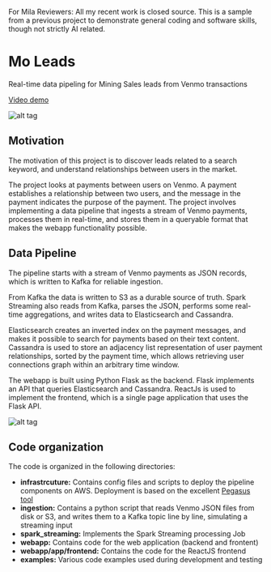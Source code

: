 For Mila Reviewers: All my recent work is closed source. This is a sample from a previous project to demonstrate general coding and software skills, though not strictly AI related.

# Mo Leads
Real-time data pipeling for Mining Sales leads from Venmo transactions

[Video demo](https://www.youtube.com/watch?v=9nHyXeSqYko)

![alt tag](https://raw.githubusercontent.com/altaha/mo-leads/master/webapp/app/frontend/public/static/images/moleads_screenshot.png)


## Motivation
The motivation of this project is to discover leads related to a search keyword, and understand relationships between users in the market.

The project looks at payments between users on Venmo. A payment establishes a relationship between two users, and the message in the payment indicates the purpose of the payment. The project involves implementing a data pipeline that ingests a stream of Venmo payments, processes them in real-time, and stores them in a queryable format that makes the webapp functionality possible.


## Data Pipeline
The pipeline starts with a stream of Venmo payments as JSON records, which is written to Kafka for reliable ingestion.

From Kafka the data is written to S3 as a durable source of truth. Spark Streaming also reads from Kafka, parses the JSON, performs some real-time aggregations, and writes data to Elasticsearch and Cassandra.

Elasticsearch creates an inverted index on the payment messages, and makes it possible to search for payments based on their text content. Cassandra is used to store an adjacency list representation of user payment relationships, sorted by the payment time, which allows retrieving user connections graph within an arbitrary time window.

The webapp is built using Python Flask as the backend. Flask implements an API that queries Elasticsearch and  Cassandra. ReactJs is used to implement the frontend, which is a single page application that uses the Flask API.

![alt tag](https://raw.githubusercontent.com/altaha/mo-leads/master/webapp/app/frontend/public/static/images/data_pipeline.png)


## Code organization
The code is organized in the following directories:
- **infrastrcuture:** Contains config files and scripts to deploy the pipeline components on AWS. Deployment is based on the excellent [Pegasus tool](https://github.com/InsightDataScience/pegasus)
- **ingestion:** Contains a python script that reads Venmo JSON files from disk or S3, and writes them to a Kafka topic line by line, simulating a streaming input
- **spark_streaming:** Implements the Spark Streaming processing Job
- **webapp:** Contains code for the web application (backend and frontent)
- **webapp/app/frontend:** Contains the code for the ReactJS frontend
- **examples:** Various code examples used during development and testing

